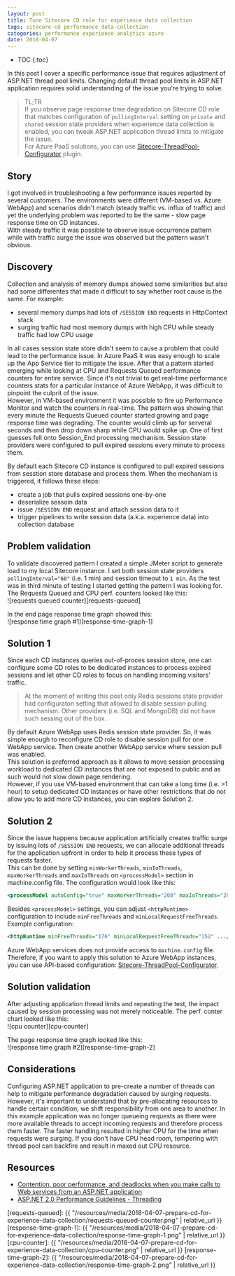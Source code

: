 ```yaml
---
layout: post
title: Tune Sitecore CD role for experience data collection
tags: sitecore-cd performance data-collection
categories: performance experience-analytics azure
date: 2018-04-07
---
```


* TOC
{:toc}
 
In this post I cover a specific performance issue that requires adjustment of ASP.NET thread pool limits. Changing default thread pool limits in ASP.NET application requires solid understanding of the issue you're trying to solve.

>TL;TR  
If you observe page response time degradation on Sitecore CD role that matches configuration of `pollingInterval` setting on `private` and `shared` session state providers when experience data collection is enabled, you can tweak ASP.NET application thread limits to mitigate the issue.  
For Azure PaaS solutions, you can use [Sitecore-ThreadPool-Configurator][sc-threadpool-configurator] plugin.

## Story
I got involved in troubleshooting a few performance issues reported by several customers. The environments were different (VM-based vs. Azure WebApp) and scenarios didn't match (steady traffic vs. influx of traffic) and yet the underlying problem was reported to be the same - slow page response time on CD instances.  
With steady traffic it was possible to observe issue occurrence pattern while with traffic surge the issue was observed but the pattern wasn't obvious.

## Discovery
Collection and analysis of memory dumps showed some similarities but also had some differentes that made it difficult to say whether root cause is the same. For example:  
* several memory dumps had lots of `/SESSION END` requests in HttpContext stack
* surging traffic had most memory dumps with high CPU while steady traffic had low CPU usage

In all cases session state store didn't seem to cause a problem that could lead to the performance issue. In Azure PaaS it was easy enough to scale up the App Service tier to mitigate the issue. After that a pattern started emerging while looking at CPU and Requests Queued performance counters for entire service. Since it's not trivial to get real-time performance counters stats for a particular instance of Azure WebApp, it was difficult to pinpoint the culprit of the issue.  
However, in VM-based environment it was possible to fire up Performance Monitor and watch the counters in real-time. The pattern was showing that every minute the Requests Queued counter started growing and page response time was degrading. The counter would climb up for serveral seconds and then drop down sharp while CPU would spike up. One of first guesses fell onto Session_End processing mechanism. Session state providers were configured to pull expired sessions every minute to process them.  

By default each Sitecore CD instance is configured to pull expired sessions from sesstion store database and process them. When the mechanism is triggered, it follows these steps:
* create a job that pulls expired sessions one-by-one 
* deserialize sessoin data
* issue `/SESSION END` request and attach session data to it
* trigger pipelines to write session data (a.k.a. experience data) into collection database

## Problem validation
To validate discovered pattern I created a simple JMeter script to generate load to my local Sitecore instance. I set both session state providers `pollingInterval="60"` (i.e. 1 min) and session timeout to `1 min`. 
As the test was in third minute of testing I started getting the pattern I was looking for. The Requests Queued and CPU perf. counters looked like this:  
![requests queued counter][requests-queued]  

In the end page response time graph showed this:  
![response time graph #1][response-time-graph-1]

## Solution 1
Since each CD instances queries out-of-proces session store, one can configure some CD roles to be dedicated instances to process expired sessions and let other CD roles to focus on handling incoming visitors' traffic.
>At the moment of writing this post only Redis sessions state provider had configuraton setting that allowed to disable session pulling mechanism. Other providers (i.e. SQL and MongoDB) did not have such sessing out of the box.

By default Azure WebApp uses Redis session state provider. So, it was simple enough to reconfigure CD role to disable session pull for one WebApp service. Then create another WebApp service where session pull was enabled.  
This solution is preferred approach as it allows to move session processing workload to dedicated CD instances that are not exposed to public and as such would not slow down page rendering.  
However, if you use VM-based environment that can take a long time (i.e. >1 hour) to setup dedicated CD instances or have other restrictions that do not allow you to add more CD instances, you can explore Solution 2.

## Solution 2
Since the issue happens because application artificially creates traffic surge by issuing lots of `/SESSION END` requests, we can allocate additional threads for the application upfront in order to help it process these types of requests faster.  
This can be done by setting `minWorkerThreads`, `minIoThreads`, `maxWorkerThreads` and `maxIoThreads` on `<processModel>` section in machine.config file. The configuration would look like this:
```xml
<processModel autoConfig="true" maxWorkerThreads="200" maxIoThreads="200" minWorkerThreads="50" minIoThreads="50"/>
```
Besides `<processModel>` settings, you can adjust `<httpRuntime>` configuration to include `minFreeThreads` and `minLocalRequestFreeThreads`. Example configuration:
```xml
<httpRuntime minFreeThreads="176" minLocalRequestFreeThreads="152" .../>
```

Azure WebApp services does not provide access to `machine.config` file. Therefore, if you want to apply this solution to Azure WebApp instances, you can use API-based configuration: [Sitecore-ThreadPool-Configurator][sc-threadpool-configurator].

## Solution validation
After adjusting application thread limits and repeating the test, the impact caused by session processing was not merely noticeable. The perf. conter chart looked like this:  
![cpu counter][cpu-counter]

The page response time graph looked like this:  
![response time graph #2][response-time-graph-2]

## Considerations
Configuring ASP.NET application to pre-create a number of threads can help to mitigate performance degradation caused by surging requests. However, it's important to understand that by pre-allocating resources to handle certain condition, we shift responsibility from one area to another. In this example application was no longer queueing requests as there were more available threads to accept incoming requests and therefore process them faster. The faster handling resulted in higher CPU for the time when requests were surging. If you don't have CPU head room, tempering with thread pool can backfire and result in maxed out CPU resource.

## Resources
* [Contention, poor performance, and deadlocks when you make calls to Web services from an ASP.NET application](https://support.microsoft.com/en-in/help/821268/contention-poor-performance-and-deadlocks-when-you-make-calls-to-web-s)
* [ASP.NET 2.0 Performance Guidelines - Threading](http://www.guidanceshare.com/wiki/ASP.NET_2.0_Performance_Guidelines_-_Threading)

[sc-threadpool-configurator]: https://github.com/ivansharamok/Sitecore-TheadPool-Configurator/releases
[requests-queued]: {{ "/resources/media/2018-04-07-prepare-cd-for-experience-data-collection/requests-queued-counter.png" | relative_url }}
[response-time-graph-1]: {{ "/resources/media/2018-04-07-prepare-cd-for-experience-data-collection/response-time-graph-1.png" | relative_url }}
[cpu-counter]: {{ "/resources/media/2018-04-07-prepare-cd-for-experience-data-collection/cpu-counter.png" | relative_url }}
[response-time-graph-2]: {{ "/resources/media/2018-04-07-prepare-cd-for-experience-data-collection/response-time-graph-2.png" | relative_url }}